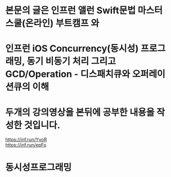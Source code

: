 # 본문의 글은 인프런 앨런 Swift문법 마스터 스쿨(온라인) 부트캠프 와
# 인프런 iOS Concurrency(동시성) 프로그래밍, 동기 비동기 처리 그리고 GCD/Operation - 디스패치큐와 오퍼레이션큐의 이해
# 두개의 강의영상을 본뒤에 공부한 내용을 작성한 것입니다.

https://inf.run/YyoR     
https://inf.run/epFo

# 동시성프로그래밍
